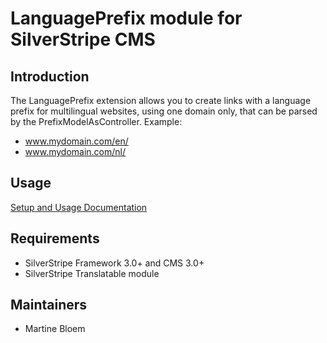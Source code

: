 # LanguagePrefix module for SilverStripe CMS #

## Introduction ##

The LanguagePrefix extension allows you to create links with a language prefix
for multilingual websites, using one domain only, that can be parsed by the 
PrefixModelAsController. Example:
 
 * www.mydomain.com/en/
 * www.mydomain.com/nl/

## Usage

[Setup and Usage Documentation](docs/en/index.md)

## Requirements ##

 * SilverStripe Framework 3.0+ and CMS 3.0+
 * SilverStripe Translatable module

## Maintainers ##

 * Martine Bloem <martine at balbus dot nl>